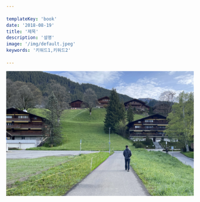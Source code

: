 ```yaml
---

templateKey: 'book'
date: '2018-08-19'
title: '제목'
description: '설명'
image: '/img/default.jpeg'
keywords: '키워드1,키워드2'

---
```


![이미지넣는법](/img/default.jpeg "이미지넣는법")